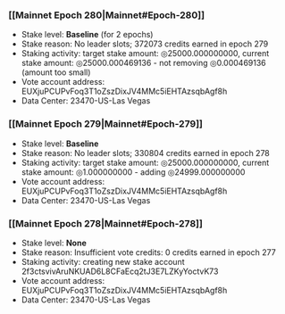 ### [[Mainnet Epoch 280|Mainnet#Epoch-280]]
* Stake level: **Baseline** (for 2 epochs)
* Stake reason: No leader slots; 372073 credits earned in epoch 279
* Staking activity: target stake amount: ◎25000.000000000, current stake amount: ◎25000.000469136 - not removing ◎0.000469136 (amount too small)
* Vote account address: EUXjuPCUPvFoq3T1oZszDixJV4MMc5iEHTAzsqbAgf8h
* Data Center: 23470-US-Las Vegas
### [[Mainnet Epoch 279|Mainnet#Epoch-279]]
* Stake level: **Baseline**
* Stake reason: No leader slots; 330804 credits earned in epoch 278
* Staking activity: target stake amount: ◎25000.000000000, current stake amount: ◎1.000000000 - adding ◎24999.000000000
* Vote account address: EUXjuPCUPvFoq3T1oZszDixJV4MMc5iEHTAzsqbAgf8h
* Data Center: 23470-US-Las Vegas
### [[Mainnet Epoch 278|Mainnet#Epoch-278]]
* Stake level: **None**
* Stake reason: Insufficient vote credits: 0 credits earned in epoch 277
* Staking activity: creating new stake account 2f3ctsvivAruNKUAD6L8CFaEcq2tJ3E7LZKyYoctvK73
* Vote account address: EUXjuPCUPvFoq3T1oZszDixJV4MMc5iEHTAzsqbAgf8h
* Data Center: 23470-US-Las Vegas